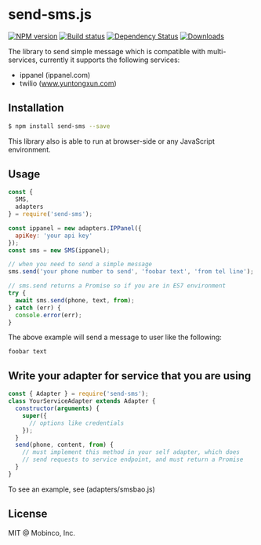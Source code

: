# send-sms.js

[![NPM version][npm-image]][npm-url]
[![Build status][travis-image]][travis-url]
[![Dependency Status][david-image]][david-url]
[![Downloads][downloads-image]][downloads-url]

The library to send simple message which is compatible with multi-services, currently it supports the following services:

- ippanel (ippanel.com)
- twilio (www.yuntongxun.com)

## Installation

```sh
$ npm install send-sms --save
```

This library also is able to run at browser-side or any JavaScript environment.

## Usage

```js
const {
  SMS,
  adapters
} = require('send-sms');

const ippanel = new adapters.IPPanel({
  apiKey: 'your api key'
});
const sms = new SMS(ippanel);

// when you need to send a simple message
sms.send('your phone number to send', 'foobar text', 'from tel line');

// sms.send returns a Promise so if you are in ES7 environment
try {
  await sms.send(phone, text, from);
} catch (err) {
  console.error(err);
}
```

The above example will send a message to user like the following:

```
foobar text
```

## Write your adapter for service that you are using

```js
const { Adapter } = require('send-sms');
class YourServiceAdapter extends Adapter {
  constructor(arguments) {
    super({
      // options like credentials
    });
  }
  send(phone, content, from) {
    // must implement this method in your self adapter, which does
    // send requests to service endpoint, and must return a Promise
  }
}
```

To see an example, see (adapters/smsbao.js)

## License

MIT @ Mobinco, Inc.

[npm-image]: https://img.shields.io/npm/v/send-sms.svg?style=flat-square
[npm-url]: https://npmjs.org/package/send-sms
[travis-image]: https://img.shields.io/travis/mobinco/send-sms.js.svg?style=flat-square
[travis-url]: https://travis-ci.org/mobinco/send-sms.js
[david-image]: http://img.shields.io/david/mobinco/send-sms.js.svg?style=flat-square
[david-url]: https://david-dm.org/mobinco/send-sms.js
[downloads-image]: http://img.shields.io/npm/dm/send-sms.svg?style=flat-square
[downloads-url]: https://npmjs.org/package/send-sms
